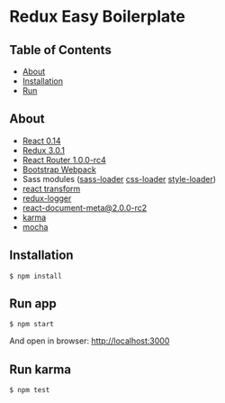 Redux Easy Boilerplate
=========================

## Table of Contents

- [About](#about)
- [Installation](#installation)
- [Run](#run)

## About
- [React 0.14](https://github.com/facebook/react)
- [Redux 3.0.1](https://github.com/gaearon/redux)
- [React Router 1.0.0-rc4](https://github.com/rackt/react-router)
- [Bootstrap Webpack](https://github.com/bline/bootstrap-webpack)
- Sass modules ([sass-loader](https://github.com/jtangelder/sass-loader) [css-loader](https://github.com/webpack/css-loader) [style-loader](https://github.com/webpack/style-loader))
- [react transform](https://github.com/gaearon/react-transform)
- [redux-logger](https://github.com/fcomb/redux-logger)
- [react-document-meta@2.0.0-rc2](https://github.com/kodyl/react-document-meta)
- [karma](https://github.com/karma-runner/karma)
- [mocha](https://github.com/mochajs/mocha)

## Installation
```
$ npm install
```

## Run app
```
$ npm start
```
And open in browser: [http://localhost:3000](http://localhost:3000)

## Run karma
```
$ npm test
```